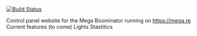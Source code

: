 [![Build Status](https://travis-ci.org/Kostecki/MEGAPanel.svg?branch=master)](https://travis-ci.org/Kostecki/MEGAPanel)

Control panel website for the Mega Boominator running on https://mega.re
Current features (to come)
Lights
Stastitics
